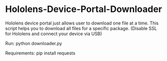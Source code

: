# Hololens-Device-Portal-Downloader
Hololens device portal just allows user to download one file at a time. This script helps you to download all files for a specific package. (Disable SSL for Hololens and connect your device via USB)

Run:
python downloader.py


Requirements:
pip install requests